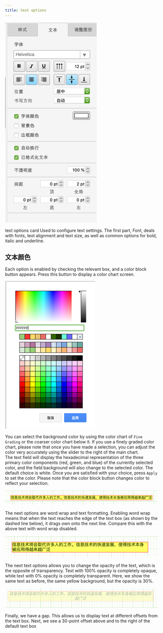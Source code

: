 ```yaml
---
title: text options
---
```


 ![Online Diagram Drawing](/public/themes/freedgo/text-option.png "text options") 
 
text options card Used to configure text settings. The first part, Font, deals with fonts, text alignment and text size, as well as common options for bold, italic and underline.

 ##	文本颜色
 
 Each option is enabled by checking the relevant box, and a color block button appears. Press this button to display a color chart screen.
  
  ![Online Diagram Drawing](/public/themes/freedgo/text-option1.png "text options") 
  
 You can select the background color by using the color chart of `Fine Grading` or the coarser color chart below it. 
 If you use a finely graded color chart, please note that once you have made a selection, you can adjust the color very accurately using the slider to the right of the main chart.  
 The text field will display the hexadecimal representation of the three primary color components (red, green, and blue) of the currently selected color, and the field background will also change to the selected color. 
 The default choice is white.  Once you are satisfied with your choice, press `Apply` to set the color. 
 Please note that the color block button changes color to reflect your selection.
 
  ![Online Diagram Drawing](/public/themes/freedgo/text-option2.png "text options")  
 
  
 The next options are word wrap and text formatting. Enabling word wrap means that when the text reaches the edge of the text box (as shown by the dashed line below), it drags own onto the next line. Compare this with the above text with word wrap disabled.
 
  ![Online Diagram Drawing](/public/themes/freedgo/text-option4.png "text options")  
  
 The next text options allows you to change the opacity of the text, which is the opposite of transparency. Text with 100% opacity is completely opaque, while text with 0% opacity is completely transparent. 
 Here, we show the same text as before, the same yellow background, but the opacity is 30%.
 
  ![Online Diagram Drawing](/public/themes/freedgo/text-option3.png "text options")   
   
 Finally, we have a gap. This allows us to display text at different offsets from the text box.
  Next, we see a 30-point offset above and to the right of the default text box
